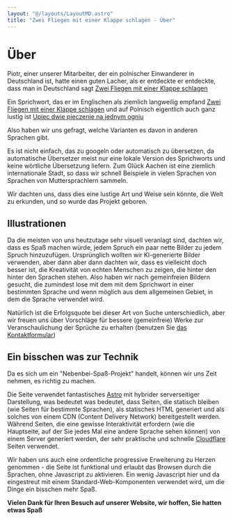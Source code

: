 ```yaml
---
layout: "@/layouts/LayoutMD.astro"
title: "Zwei Fliegen mit einer Klappe schlagen - Über"
---
```


# Über

Piotr, einer unserer Mitarbeiter, der ein polnischer Einwanderer in Deutschland ist, hatte einen guten Lacher, als er entdeckte
er entdeckte, dass man in Deutschland sagt [Zwei Fliegen mit einer Klappe schlagen](/deutsch)

Ein Sprichwort, das er im Englischen als ziemlich langweilig empfand [Zwei Fliegen mit einer Klappe schlagen](/englisch)
und auf Polnisch eigentlich auch ganz lustig ist [Upiec dwie pieczenie na jednym ogniu](/polnisch)

Also haben wir uns gefragt, welche Varianten es davon in anderen Sprachen gibt.

Es ist nicht einfach, das zu googeln oder automatisch zu übersetzen, da automatische Übersetzer
meist nur eine lokale Version des Sprichworts und keine wörtliche Übersetzung liefern. Zum Glück
Aachen ist eine ziemlich internationale Stadt, so dass wir schnell Beispiele in vielen Sprachen von
Sprachen von Muttersprachlern sammeln.

Wir dachten uns, dass dies eine lustige Art und Weise sein könnte, die Welt zu erkunden, und so wurde das Projekt geboren.

## Illustrationen

Da die meisten von uns heutzutage sehr visuell veranlagt sind, dachten wir, dass es Spaß machen würde, jedem Spruch ein paar
nette Bilder zu jedem Spruch hinzuzufügen. Ursprünglich wollten wir KI-generierte Bilder verwenden, aber dann
aber dann dachten wir, dass es vielleicht doch besser ist, die Kreativität von echten Menschen zu zeigen, die hinter den
hinter den Sprachen stehen. Also haben wir nach gemeinfreien Bildern gesucht, die zumindest lose mit dem
mit dem Sprichwort in einer bestimmten Sprache und wenn möglich aus dem allgemeinen Gebiet, in dem die Sprache
verwendet wird.

Natürlich ist die Erfolgsquote bei dieser Art von Suche unterschiedlich, aber wir freuen uns über
Vorschläge für bessere (gemeinfreie) Werke zur Veranschaulichung der Sprüche zu erhalten (benutzen Sie [das Kontaktformular](/add))

## Ein bisschen was zur Technik

Da es sich um ein "Nebenbei-Spaß-Projekt" handelt, können wir uns Zeit nehmen, es richtig zu machen.

Die Seite verwendet fantastisches [Astro](https://astro.build) mit hybrider serverseitiger Darstellung, was bedeutet
was bedeutet, dass Seiten, die statisch bleiben (wie Seiten für bestimmte Sprachen), als
statisches HTML generiert und als solches von einem CDN (Content Delivery Network) bereitgestellt werden. Während Seiten, die
eine gewisse Interaktivität erfordern (wie die Hauptseite, auf der Sie jedes Mal eine andere Sprache sehen können)
von einem Server generiert werden, der sehr praktische und schnelle [Cloudflare](https://cloudflare.com) Seiten verwendet.

Wir haben uns auch eine ordentliche progressive Erweiterung zu Herzen genommen - die Seite ist funktional und erlaubt das Browsen
durch die Sprachen, ohne Javascript zu aktivieren. Ein wenig Javascript hier und da eingestreut
mit einem Standard-Web-Komponenten verwendet wird, um die Dinge ein bisschen mehr Spaß.

**Vielen Dank für Ihren Besuch auf unserer Website, wir hoffen, Sie hatten etwas Spaß**
